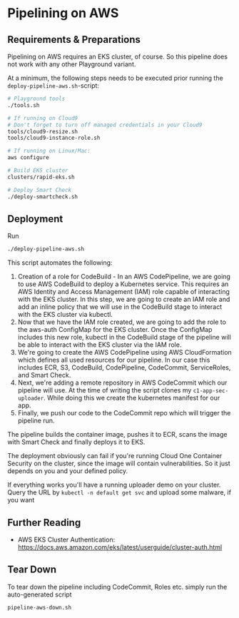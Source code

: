 # Pipelining on AWS

## Requirements & Preparations

Pipelining on AWS requires an EKS cluster, of course. So this pipeline does not work with any other Playground variant.

At a minimum, the following steps needs to be executed prior running the `deploy-pipeline-aws.sh`-script:

```sh
# Playground tools
./tools.sh

# If running on Cloud9
# Don't forget to turn off managed credentials in your Cloud9
tools/cloud9-resize.sh
tools/cloud9-instance-role.sh

# If running on Linux/Mac:
aws configure

# Build EKS cluster
clusters/rapid-eks.sh

# Deploy Smart Check
./deploy-smartcheck.sh
```

## Deployment

Run

```sh
./deploy-pipeline-aws.sh
```

This script automates the following:

1. Creation of a role for CodeBuild - In an AWS CodePipeline, we are going to use AWS CodeBuild to deploy a Kubernetes service. This requires an AWS Identity and Access Management (IAM) role capable of interacting with the EKS cluster. In this step, we are going to create an IAM role and add an inline policy that we will use in the CodeBuild stage to interact with the EKS cluster via kubectl.
2. Now that we have the IAM role created, we are going to add the role to the aws-auth ConfigMap for the EKS cluster. Once the ConfigMap includes this new role, kubectl in the CodeBuild stage of the pipeline will be able to interact with the EKS cluster via the IAM role.
3. We're going to create the AWS CodePipeline using AWS CloudFormation which defines all used resources for our pipeline. In our case this includes ECR, S3, CodeBuild, CodePipeline, CodeCommit, ServiceRoles, and Smart Check.
4. Next, we're adding a remote repository in AWS CodeCommit which our pipeline will use. At the time of writing the script clones my `c1-app-sec-uploader`. While doing this we create the kubernetes manifest for our app.
5. Finally, we push our code to the CodeCommit repo which will trigger the pipeline run.

The pipeline builds the container image, pushes it to ECR, scans the image with Smart Check and finally deploys it to EKS.

The deployment obviously can fail if you're running Cloud One Container Security on the cluster, since the image will contain vulnerabilities. So it just depends on you and your defined policy.

If everything works you'll have a running uploader demo on your cluster. Query the URL by `kubectl -n default get svc` and upload some malware, if you want

## Further Reading

- AWS EKS Cluster Authentication: <https://docs.aws.amazon.com/eks/latest/userguide/cluster-auth.html>

## Tear Down

To tear down the pipeline including CodeCommit, Roles etc. simply run the auto-generated script

```sh
pipeline-aws-down.sh
```
